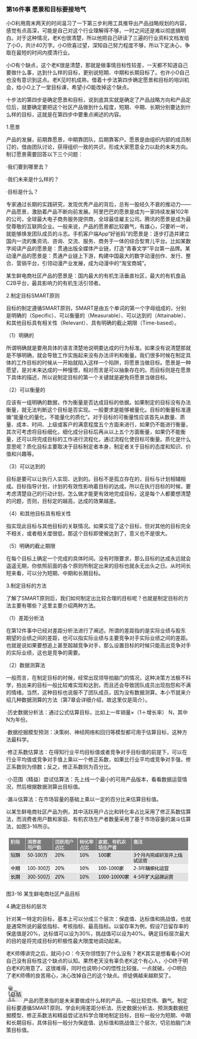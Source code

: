 ### 第16件事 愿景和目标要接地气

小O利用周末两天的时间温习了一下第三步利用工具推导出产品战略规划的内容，感觉有点高深，可能是自己对这个行业理解得不够，一时之间还是难以彻底搞明白。对于这种情况，老K也很清楚，所以他把自己研读了三遍的行业资料文档发给了小O，共计40万字。小O欣喜过望，深知自己努力程度不够，所以下定决心，争取在最短的时间内摸清行业。

小O有个缺点，这个老K很是清楚，那就是做事情目标性较差，一天都不知道自己要做什么事，达到什么样的目标，更别说短期、中期和长期目标了。也许小O自己也没有意识到这点。老K见时机成熟，借着十步法第四步确定愿景和目标的培训机会，给小O上了一堂目标课，希望小O能改掉这个缺点。

十步法的第四步是确定愿景和目标，说到底其实就是确定了产品战略方向和产品定位后，就要确定要把这个社区产品做到什么程度，短期、中期、长期分别要达到什么样的目标，这就是在第四步中要重点阐述的内容。

1.愿景

产品的发展，前期靠愿景，中期靠团队，后期靠客户。愿景是由组织内部的成员制订的，借由团队讨论，获得组织一致的共识，形成大家愿意全力以赴的未来方向。制订愿景需要回答以下三个问题：

·我们要到哪里去？

·我们未来是什么样的？

·目标是什么？

专家通过长期的实践研究，发现优秀产品的背后，总有一股经久不衰的推动力——产品愿景，激励着产品不断向前发展。阿里巴巴的愿景是成为一家持续发展102年的公司，全球最大电子商务服务提供商，全球最佳雇主公司。腾讯的愿景是成为最受尊敬的互联网企业。一般来说，产品的愿景都比较霸气，有雄心，只要听一听，就能够焕发团队成员的斗志。手机客户端App“好爸妈”的愿景是：逐步打造并建立国内一流的集资讯、咨询、交流、服务、商务于一体的综合型育儿平台。比如某数字阅读产品的愿景是：贯通出版全媒体产业链，打造“青春文学”平台第一品牌。某动漫产品的愿景是：贯通产业链上下游，构建中国最大的数字动漫创作、发行、整合、营销平台，引领动漫产业发展，成为动漫中的“淘宝商城”。

某生鲜电商社区产品的愿景是：国内最大的有机生活垂直社区，最大的有机食品C2B平台，最具影响力的有机生活引领者。

2.制定目标SMART原则

目标的制定遵循SMART原则，SMART是由五个单词的第一个字母组成的，分别是明确的（Specific）、可以衡量的（Measurable）、可以达到的（Attainable）、和其他目标具有相关性（Relevant）、具有明确的截止期限（Time-based）。

（1）明确的

所谓明确就是要用具体的语言清楚地说明要达成的行为标准。如果没有说清楚那就是不够明确，就会导致工作实施起来没有办法评判和衡量。我们很多时候在制定具体的工作目标的时候从一开始就陷入这样一个陷阱，将愿景当做目标。愿景是一种愿望，是对未来达成的一种憧憬，相对而言是可以抽象存在的。而目标则是在愿景下具体的描述，所以说制定目标的第一个关键就是避免将愿景当做目标。

（2）可以衡量的

应该有一组明确的数据，作为衡量是否达成目标的依据。如果制定的目标没有办法衡量，就无法判断这个目标是否实现。一般要求是能够被量化。目标的衡量标准遵循“能量化的量化，不能量化的质化”。对于目标的可衡量性应该首先从数量、质量、成本、时间、上级或客户的满意程度五个方面来进行，如果仍不能进行衡量，其次可考虑将目标细化，细化成分目标后再从以上五个方面衡量，如果仍不能衡量，还可以将完成目标的工作进行流程化，通过流程化使目标可衡量。质化是什么意思呢？质化目标主要取决于目标制定者本身，制定者关于目标的态度和知识、价值和兴趣等。

（3）可以达到的

目标是要可以让执行人实现、达到的。目标不是孤立存在的，目标与计划相辅相成。目标指导计划，计划的有效性影响着目标的达成。所以在执行目标的时候，要考虑清楚自己的行动计划，怎么做才能更有效地完成目标，这是每个人都要想清楚的问题，否则，目标定的越高，达成的效果越差。

（4）和其他目标具有相关性

指实现此目标与其他目标的关联情况。如果实现了这个目标，但对其他的目标完全不相关，或者相关度很低，那这个目标即使被达到了，意义也不是很大。

（5）明确的截止期限

在每个目标上确定一个完成的具体时间。没有时限要求，那么目标的达成永远就会遥遥无期，你依照前面的各个原则所制定出来的目标也就永无出头之日。从时间长短来看，可以分为短期、中期和长期目标。

3.制定目标的方法

了解了SMART原则后，我们如何制定出比较合理的目标呢？也就是制定目标的方法主要有哪些？这里主要介绍两种方法。

（1）差距分析法

在第12件事中已经对差距分析法进行了阐述。所谓的差距指的是实际业绩与股东期望的业绩之间的差距，也可以指实际业绩与主要竞争对手实际业绩之间的差距。也就是说如果要想追上甚至超越竞争对手，那么设置目标的时候只能高出竞争对手的实际业绩，这也是竞争的需要。

（2）数据测算法

一般而言，在制定目标的时候，经常出现领导拍脑门的情况，这种决策方法极不科学，拍出来的目标一般比较难实现和达到，而且还会导致团队成员出现抱怨和不满的情绪。当然，这种目标也说服不了团队成员，因为没有数据测算。本小节就来介绍几种数据测算的方法（第7章会详细介绍，故这里仅是简介）。

·历史数据分析法：通过公式估算目标，比如上一年销量×（1＋增长率） N，其中N为年份。

·数据挖掘模型预测：决策树、神经网络和回归等模型都可用于估算目标，这种方法最科学。

·修正系数估算法：在得知行业平均目标值或者竞争对手目标值的前提下，可以在行业平均值或竞争对手值上乘以一个修正系数，如果比行业平均或竞争对手强，修正系数则为倍数；反之，修正系数则为百分比。

·小范围（精益）尝试估算法：先上线一个最小的可用产品版本，看看数据运营情况，然后根据数据测算出目标值。

·漏斗估算法：在市场容量的基础上乘以一定的百分比来估算目标值。

以某生鲜电商社区产品为例，其中活跃用户占比和转化率占比采用了修正系数估算法，而消费者用户数和家庭、有机农场生产者数量采用了基于市场容量的漏斗估算法，如图3-16所示。

![](images/image01584_jpeg)

图3-16 某生鲜电商社区产品目标

4.确定目标的层次

针对某一特定的目标，基本上可以分成三个层次：保底值、达标值和挑战值，也就是通常所说的最低指标、考核指标、最高指标。以留存率为例，假设7日留存率的保底值是20%，达标值可以设为30%，挑战值可以设为40%。确定目标层次最大的目的是将完成目标的积极性最大限度地调动起来。

老K师傅讲完之后，就问小O：今天你领悟到了什么没有？老K其实是想看看小O对自己没有目标性这个缺点的认知。果然老天没有辜负老K这个有心人，小O终于明白老K的用意了。这很难得，同时也说明小O的悟性比较强，一点就破。小O明白了老K师傅的良苦用心，决心改掉自己的这个缺点。师徒俩越来越默契了。

![](images/image01585_jpeg)产品的愿景指的是未来要做成什么样的产品，一般比较宏伟、霸气。制定目标要遵循SMART原则。学会利用差距分析法、历史数据分析法、预测类数据挖掘模型、修正系数法和精益尝试法科学合理地制定目标，目标一般分为短期、中期和长期目标，具体目标一般分为保底值、达标值和挑战值三个层次，切忌拍脑门决策目标值。
